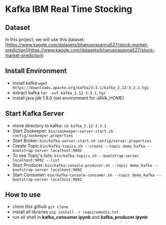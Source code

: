 # Kafka IBM Real Time Stocking

## Dataset

In this project, we will use this dataset:
[https://www.kaggle.com/datasets/bhanuprasanna527/stock-market-prediction](https://www.kaggle.com/datasets/bhanuprasanna527/stock-market-prediction)

## Install Environment

- install kafka ```wget https://downloads.apache.org/kafka/3.3.1/kafka_2.12-3.3.1.tgz```
- extract kafka ```tar -xvf kafka_2.12-3.3.1.tgz```
- install java jdk 1.8.0 (set environment for JAVA_HOME)


## Start Kafka Server

- move directory to kafka: ```cd kafka_2.12-3.3.1```
- Start Zookeeper: ```bin/zookeeper-server-start.sh config/zookeeper.properties```
- Start Broker: ```bin/kafka-server-start.sh config/server.properties```
- Create Topic:```bin/kafka-topics.sh --create --topic demo_kafka --bootstrap-server localhost:9092```
- To see Topic's lists:  ```bin/kafka-topics.sh --bootstrap-server localhost:9092 --list```
- Start Producer: ```bin/kafka-console-producer.sh --topic demo_kafka --bootstrap-server localhost:9092```
- Start Consumer: ```bin/kafka-console-consumer.sh --topic demo_kafka --bootstrap-server localhost:9092```

## How to use

- clone this github ```git clone ```
- install all libraries ```pip install -r requirements.txt```
- run all shell in **kafka_consumer.ipynb** and **kafka_producer.ipynb**
